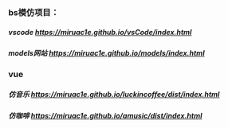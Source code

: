 

### bs模仿项目：
##### vscode https://miruac1e.github.io/vsCode/index.html
##### models网站 https://miruac1e.github.io/models/index.html
### vue
##### 仿音乐 https://miruac1e.github.io/luckincoffee/dist/index.html
##### 仿咖啡 https://miruac1e.github.io/amusic/dist/index.html